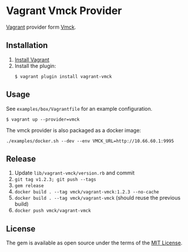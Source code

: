 # Vagrant Vmck Provider

[Vagrant][] provider form [Vmck][].

[Vagrant]: https://www.vagrantup.com
[Vmck]: https://github.com/mgax/vmck


## Installation

1. [Install Vagrant](https://www.vagrantup.com/docs/installation/)
2. Install the plugin:
    ```shell
    $ vagrant plugin install vagrant-vmck
    ```

## Usage

See `examples/box/Vagrantfile` for an example configuration.

```shell
$ vagrant up --provider=vmck
```

The vmck provider is also packaged as a docker image:

```shell
./examples/docker.sh --dev --env VMCK_URL=http://10.66.60.1:9995
```

## Release
1. Update `lib/vagrant-vmck/version.rb` and commit
2. `git tag v1.2.3; git push --tags`
3. `gem release`
4. `docker build . --tag vmck/vagrant-vmck:1.2.3 --no-cache`
5. `docker build . --tag vmck/vagrant-vmck` (should reuse the previous build)
6. `docker push vmck/vagrant-vmck`

## License

The gem is available as open source under the terms of the [MIT License](https://opensource.org/licenses/MIT).

